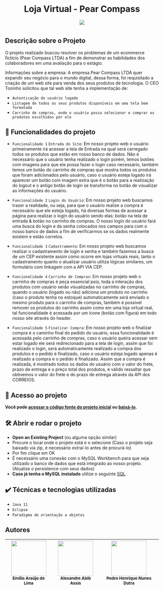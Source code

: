 # <h1 align="center"> Loja Virtual - Pear Compass </h1>

<p align="center">
<img src="http://img.shields.io/static/v1?label=STATUS&message=%20Concluido&color=GREEN&style=for-the-badge"/>
</p>

# <h2> Descrição sobre o Projeto </h2>
O projeto realizado buscou resolver os problemas de um ecommerce fictício (Pear Compass LTDA) a fim de demonstrar as habilidades dos colaboradores em uma avaliação para o estágio.

Informações sobre a empresa:
A empresa Pear Compass LTDA quer expandir seu negócio para o mundo digital, dessa forma, foi requisitado a criação de um web site para venda dos seus produtos de tecnologia. O CEO Toninho solicitou que tal web site tenha a implementação de:
- `Autenticação do usuário logado`
- `Listagem de todos os seus produtos disponíveis em uma tela bem formatada`
- `Carrinho de compras, onde o usuário possa selecionar e comprar os produtos escolhidos por ele`

## 🔨 Funcionalidades do projeto

- `Funcionalidade 1` `Entrada do Site`: Em nosso projeto web o usuário primeiramente irá acessar a tela de Entrada na qual será carregado todos os produtos que estão em nosso banco de dados. Não é necessário que o usuário tenha realizado o login porém, temos botões com imagens para que ele possa fazer o login caso necessário, também temos um botão do carrinho de compras que mostra todos os produtos que foram adicionados pelo usuário, caso o usuário esteja logado irá aparecer um botão com imagem extra que é o botão para a realização do logout e o antigo botão de login se transforma no botão de visualizar as informações do usuário.

- `Funcionalidade 2` `Login do Usuário`: Em nosso projeto web buscamos trazer a realidade, ou seja, para que o usuário realize a compra é necessário que ele esteja logado, há diversas formas de acessar a página para realizar o login do usuário sendo elas: botão na tela de entrada & botão no carrinho de compras. O nosso login do usuário fará uma busca do login e da senha colocados nos campos para com o nosso banco de dados a fim de verificarmos se os dados realmente existem e estão corretos.

- `Funcionalidade 3` `Cadastramento`: Em nosso projeto web buscamos realizar o cadastramento de login e senha e também fazemos a busca de um CEP existente assim como ocorre em lojas virtuais reais, tanto o cadastramento quanto o atualizar usuário utiliza lógicas similares, um formulário com linkagem com a API VIA CEP.

- `Funcionalidade 4` `Carrinho de Compras`: Em nosso projeto web o carrinho de compras é peça essencial pois, toda a interação dos produtos com usuário serão visualizadas no carrinho de compras, quando o usuário (logado ou não) adiciona um produto no carrinho (caso o produto tenha no estoque) automaticamente será enviado o mesmo produto para o carrinho de compras, também é possível remover os produtos do carrinho assim como em uma loja virtual real, tal funcionalidade é acessada por um ícone (botão com figura) em todo nosso site através do header.

- `Funcionalidade 5` `Finalizar Compra`: Em nosso projeto web o finalizar compra é o caminho final do pedido do usuário, essa funcionalidade é acessada pelo carrinho de compras, caso o usuário queira acessar sem estar logado ele será redirecionado para a tela de login, assim que foi realizado o login, será automaticamente realizado a compra dos produtos e o pedido é finalizado, caso o usuário esteja logado apenas é realizado a compra e o pedido é finalizado. Assim que a compra é realizada, é mostrado todos os dados do usuário com o valor do frete, prazo de entrega e o preço total dos produtos, é válido ressaltar que obtivemos o valor do frete e do prazo de entrega através da API dos CORREIOS.

## 📁 Acesso ao projeto

**Você pode <a href="https://github.com/El4k/ecommerce">acessar o código fonte do projeto inicial</a> ou <a href="https://github.com/El4k/ecommerce/archive/refs/heads/main.zip">baixá-lo</a>.**

## 🛠️ Abrir e rodar o projeto

- **Open an Existing Project** (ou alguma opção similar)
- Procure o local onde o projeto está e o selecione (Caso o projeto seja baixado via zip, é necessário extraí-lo antes de procurá-lo)
- Por fim clique em OK
- É necessário uma conexão com o MySQL Workbench para que seja utilizado o banco de dados que está integrado ao nosso projeto. (Atualize o persistence com seus dados)
- **Caso já tenha o MySQL instalado** utilize o seguinte <a href="https://drive.google.com/file/d/1DoYIqmDkWx-Ur65aYaAz3azBGx7N0YJN/view?usp=sharing">SQL<a/>.

## ✔️ Técnicas e tecnologias utilizadas

- ``Java 11``
- ``Eclipse``
- ``Paradigma de orientação a objetos``

## Autores

| [<img src="https://avatars.githubusercontent.com/u/57332066?v=4" width=115><br><sub>Emílio Araújo de Lima</sub>](https://github.com/El4k) |  [<img src="https://avatars.githubusercontent.com/u/71047456?v=4" width=115><br><sub>Alexandre Abib Assis</sub>](https://github.com/AleAbib) |  [<img src="https://avatars.githubusercontent.com/u/97471753?v=4" width=115><br><sub>Pedro Henrique Nunes Dutra</sub>](https://github.com/PedroHND) |
| :---: | :---: | :---: |
